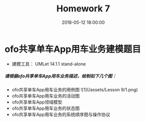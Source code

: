 ﻿---
layout: post
title: Homework 7
date: 2018-05-12 18:00:00
categories: Software
tags: 博客
excerpt: Software
---

# ofo共享单车App用车业务建模题目

- 建模工具： UMLet 14.1.1 stand-alone

##### 请根据ofo共享单车App用车业务描述，绘制如下几个图：
- ofo共享单车App用车业务的用例图
    ![1](/assets/Lesson 9/1.png)
- ofo共享单车App用车业务的活动图
- ofo共享单车App领域模型
- ofo共享单车App用车业务的状态图
- ofo共享单车App用车业务的系统顺序图与操作协议